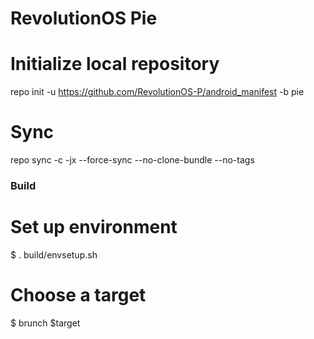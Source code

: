 # RevolutionOS Pie #


# Initialize local repository
repo init -u https://github.com/RevolutionOS-P/android_manifest -b pie

# Sync
repo sync -c -jx --force-sync --no-clone-bundle --no-tags


### Build ###


# Set up environment
$ . build/envsetup.sh

# Choose a target
$ brunch $target

